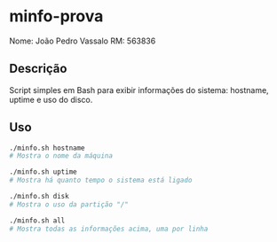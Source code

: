 # minfo-prova
Nome: João Pedro Vassalo RM: 563836
## Descrição
Script simples em Bash para exibir informações do sistema: hostname, uptime e uso do disco.

## Uso

```bash
./minfo.sh hostname
# Mostra o nome da máquina

./minfo.sh uptime
# Mostra há quanto tempo o sistema está ligado

./minfo.sh disk
# Mostra o uso da partição "/"

./minfo.sh all
# Mostra todas as informações acima, uma por linha
